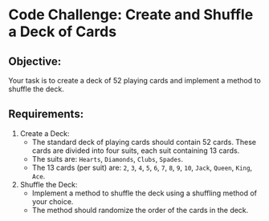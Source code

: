 # Code Challenge: Create and Shuffle a Deck of Cards

## Objective:

Your task is to create a deck of 52 playing cards and implement a method to shuffle the deck.

## Requirements:

1. Create a Deck:
   * The standard deck of playing cards should contain 52 cards.  These cards are divided into four suits, each suit containing 13 cards.
   * The suits are: `Hearts`, `Diamonds`, `Clubs`, `Spades`.
   * The 13 cards (per suit) are: `2`, `3`, `4`, `5`, `6`, `7`, `8`, `9`, `10`, `Jack`, `Queen`, `King`, `Ace`.
2. Shuffle the Deck:
   * Implement a method to shuffle the deck using a shuffling method of your choice.
   * The method should randomize the order of the cards in the deck.